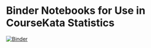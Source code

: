 # Binder Notebooks for Use in CourseKata Statistics
[![Binder](https://mybinder.org/badge_logo.svg)](https://mybinder.org/v2/gh/jimstigler/czi-binder/master)
